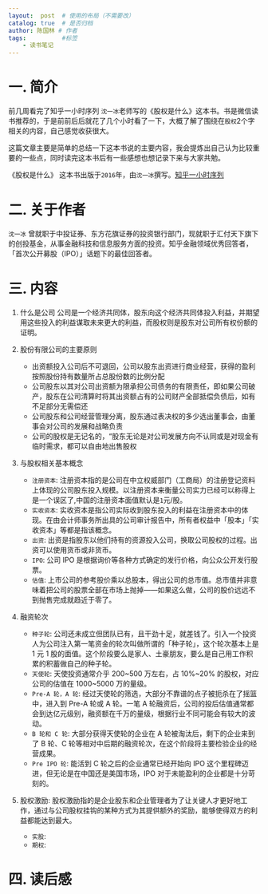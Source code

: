 ```yaml
---
layout:  post  # 使用的布局（不需要改）
catalog: true  # 是否归档
author: 陈国林 # 作者
tags:          #标签
    - 读书笔记
---
```


# 一. 简介
前几周看完了知乎一小时序列 `沈一冰`老师写的《股权是什么》这本书。书是微信读书推荐的，于是前前后后就花了几个小时看了一下，大概了解了围绕在`股权`2个字相关的内容，自己感觉收获很大。

这篇文章主要是简单的总结一下这本书说的主要内容，我会提炼出自己认为比较重要的一些点，同时读完这本书后有一些感想也想记录下来与大家共勉。

《股权是什么》 这本书出版于`2016`年，由`沈一冰`撰写。[知乎一小时序列](https://github.com/chenguolin/chenguolin.github.io/tree/master/data/pdf/%E7%9F%A5%E4%B9%8E%E4%B8%80%E5%B0%8F%E6%97%B6%E5%BA%8F%E5%88%97%E4%B9%A6%E7%B1%8D)

# 二. 关于作者
`沈一冰` 曾就职于中投证券、东方花旗证券的投资银行部门，现就职于汇付天下旗下的创投基金，从事金融科技和信息服务方面的投资。知乎金融领域优秀回答者，「首次公开募股（IPO）」话题下的最佳回答者。

# 三. 内容
1. 什么是公司
   公司是一个经济共同体，股东向这个经济共同体投入利益，并期望用这些投入的利益谋取未来更大的利益，而股权则是股东对公司所有权份额的证明。

2. 股份有限公司的主要原则
   + 出资额投入公司后不可退回，公司以股东出资进行商业经营，获得的盈利按照股份持有数量所占总股份数的比例分配
   + 公司股东以其对公司出资额为限承担公司债务的有限责任，即如果公司破产，股东在公司清算时将其出资额占有的公司财产全部抵偿负债后，如有不足部分无需偿还
   + 公司股东和公司经营管理分离，股东通过表决权的多少选出董事会，由董事会对公司的发展和战略负责
   + 公司的股权是无记名的，“股东无论是对公司发展方向不认同或是对现金有临时需求，都可以自由地出售股权

3. 与股权相关基本概念
   + `注册资本`: 注册资本指的是公司在中立权威部门（工商局）的注册登记资料上体现的公司股东投入规模。以注册资本来衡量公司实力已经可以称得上是一个误区了,中国的注册资本面值默认是`1`元/股。
   + `实收资本`: 实收资本是指公司实际收到股东投入的利益在注册资本中的体现。在由会计师事务所出具的公司审计报告中，所有者权益中「股本」「实收资本」等都是指该概念。
   + `出资`: 出资是指股东以他们持有的资源投入公司，换取公司股权的过程。出资可以使用货币或非货币。
   + `IPO`: 公司 IPO 是根据询价等各种方式确定的发行价格，向公众公开发行股票。
   + `估值`: 上市公司的参考股价乘以总股本，得出公司的总市值。总市值并非意味着把公司的股票全部在市场上抛掉——如果这么做，公司的股价远远不到抛售完成就趋近于零了。

4. 融资轮次
   + `种子轮`: 公司还未成立但团队已有，且干劲十足，就差钱了。引入一个投资人为公司注入第一笔资金的轮次叫做所谓的「种子轮」，这个轮次基本上是 1 元 1 股的面值。这个阶段要么是家人、土豪朋友，要么是自己用工作积累的积蓄做自己的种子轮。
   + `天使轮`: 天使投资通常介乎 200~500 万左右，占 10%~20% 的股权，对应公司的估值在 1000~5000 万的量级。
   + `Pre-A 轮，A 轮`: 经过天使轮的筛选，大部分不靠谱的点子被扼杀在了摇篮中，进入到 Pre-A 轮或 A 轮。一笔 A 轮融资后，公司的投后估值通常都会到达亿元级别，融资额在千万的量级，根据行业不同可能会有较大的波动。
   + `B 轮和 C 轮`: 大部分获得天使轮的企业在 A 轮被淘汰后，剩下的企业来到了 B 轮、C 轮等相对中后期的融资轮次，在这个阶段将主要检验企业的经营成果。
   + `Pre IPO 轮`: 能活到 C 轮之后的企业通常已经开始向 IPO 这个里程碑迈进，但无论是在中国还是美国市场，IPO 对于未能盈利的企业都是十分苛刻的。

5. 股权激励: 股权激励指的是企业股东和企业管理者为了让关键人才更好地工作，通过与公司股权挂钩的某种方式为其提供额外的奖励，能够使得双方的利益都能达到最大。
   + `实股`: 
   + `期权`: 
   
# 四. 读后感
